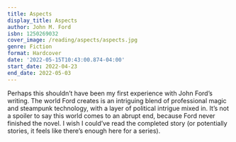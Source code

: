 ```yaml
---
title: Aspects
display_title: Aspects
author: John M. Ford
isbn: 1250269032
cover_image: /reading/aspects/aspects.jpg
genre: Fiction
format: Hardcover
date: '2022-05-15T10:43:00.874-04:00'
start_date: 2022-04-23
end_date: 2022-05-03
---
```


Perhaps this shouldn’t have been my first experience with John Ford’s writing. The world Ford creates is an intriguing blend of professional magic and steampunk technology, with a layer of political intrigue mixed in. It’s not a spoiler to say this world comes to an abrupt end, because Ford never finished the novel. I wish I could’ve read the completed story (or potentially stories, it feels like there’s enough here for a series).
